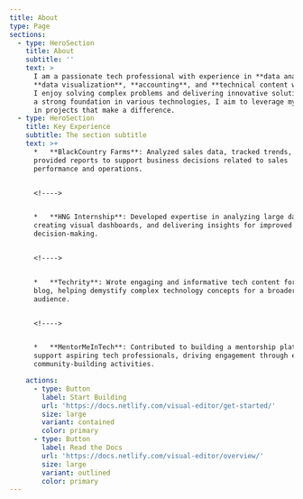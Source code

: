 ```yaml
---
title: About
type: Page
sections:
  - type: HeroSection
    title: About
    subtitle: ''
    text: >
      I am a passionate tech professional with experience in **data analysis**,
      **data visualization**, **accounting**, and **technical content writing**.
      I enjoy solving complex problems and delivering innovative solutions. With
      a strong foundation in various technologies, I aim to leverage my skills
      in projects that make a difference.
  - type: HeroSection
    title: Key Experience
    subtitle: The section subtitle
    text: >+
      *   **BlackCountry Farms**: Analyzed sales data, tracked trends, and
      provided reports to support business decisions related to sales
      performance and operations.


      <!---->


      *   **HNG Internship**: Developed expertise in analyzing large datasets,
      creating visual dashboards, and delivering insights for improved
      decision-making.


      <!---->


      *   **Techrity**: Wrote engaging and informative tech content for their
      blog, helping demystify complex technology concepts for a broader
      audience.


      <!---->


      *   **MentorMeInTech**: Contributed to building a mentorship platform to
      support aspiring tech professionals, driving engagement through events and
      community-building activities.

    actions:
      - type: Button
        label: Start Building
        url: 'https://docs.netlify.com/visual-editor/get-started/'
        size: large
        variant: contained
        color: primary
      - type: Button
        label: Read the Docs
        url: 'https://docs.netlify.com/visual-editor/overview/'
        size: large
        variant: outlined
        color: primary
---
```

